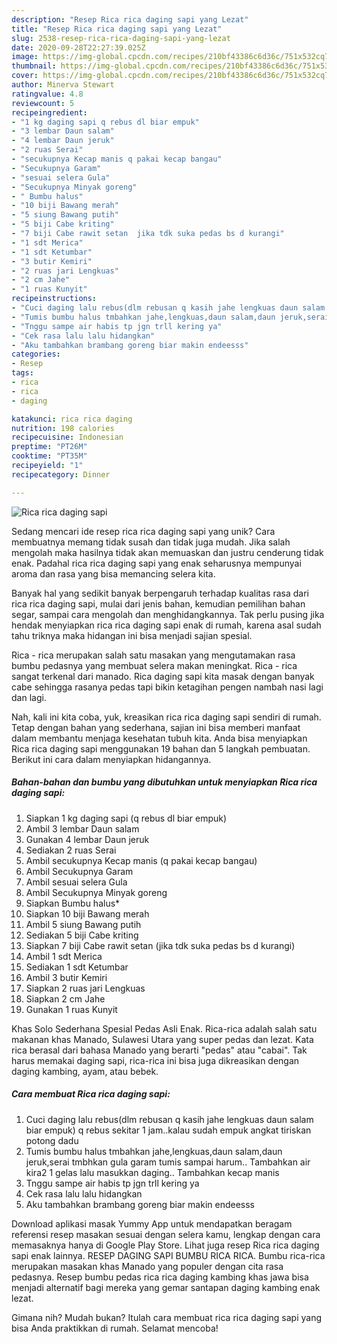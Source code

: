 ```yaml
---
description: "Resep Rica rica daging sapi yang Lezat"
title: "Resep Rica rica daging sapi yang Lezat"
slug: 2538-resep-rica-rica-daging-sapi-yang-lezat
date: 2020-09-28T22:27:39.025Z
image: https://img-global.cpcdn.com/recipes/210bf43386c6d36c/751x532cq70/rica-rica-daging-sapi-foto-resep-utama.jpg
thumbnail: https://img-global.cpcdn.com/recipes/210bf43386c6d36c/751x532cq70/rica-rica-daging-sapi-foto-resep-utama.jpg
cover: https://img-global.cpcdn.com/recipes/210bf43386c6d36c/751x532cq70/rica-rica-daging-sapi-foto-resep-utama.jpg
author: Minerva Stewart
ratingvalue: 4.8
reviewcount: 5
recipeingredient:
- "1 kg daging sapi q rebus dl biar empuk"
- "3 lembar Daun salam"
- "4 lembar Daun jeruk"
- "2 ruas Serai"
- "secukupnya Kecap manis q pakai kecap bangau"
- "Secukupnya Garam"
- "sesuai selera Gula"
- "Secukupnya Minyak goreng"
- " Bumbu halus"
- "10 biji Bawang merah"
- "5 siung Bawang putih"
- "5 biji Cabe kriting"
- "7 biji Cabe rawit setan  jika tdk suka pedas bs d kurangi"
- "1 sdt Merica"
- "1 sdt Ketumbar"
- "3 butir Kemiri"
- "2 ruas jari Lengkuas"
- "2 cm Jahe"
- "1 ruas Kunyit"
recipeinstructions:
- "Cuci daging lalu rebus(dlm rebusan q kasih jahe lengkuas daun salam biar empuk) q rebus sekitar 1 jam..kalau sudah empuk angkat tiriskan potong dadu"
- "Tumis bumbu halus tmbahkan jahe,lengkuas,daun salam,daun jeruk,serai tmbhkan gula garam tumis sampai harum.. Tambahkan air kira2 1 gelas lalu masukkan daging.. Tambahkan kecap manis"
- "Tnggu sampe air habis tp jgn trll kering ya"
- "Cek rasa lalu lalu hidangkan"
- "Aku tambahkan brambang goreng biar makin endeesss"
categories:
- Resep
tags:
- rica
- rica
- daging

katakunci: rica rica daging 
nutrition: 198 calories
recipecuisine: Indonesian
preptime: "PT26M"
cooktime: "PT35M"
recipeyield: "1"
recipecategory: Dinner

---
```



![Rica rica daging sapi](https://img-global.cpcdn.com/recipes/210bf43386c6d36c/751x532cq70/rica-rica-daging-sapi-foto-resep-utama.jpg)

Sedang mencari ide resep rica rica daging sapi yang unik? Cara membuatnya memang tidak susah dan tidak juga mudah. Jika salah mengolah maka hasilnya tidak akan memuaskan dan justru cenderung tidak enak. Padahal rica rica daging sapi yang enak seharusnya mempunyai aroma dan rasa yang bisa memancing selera kita.

Banyak hal yang sedikit banyak berpengaruh terhadap kualitas rasa dari rica rica daging sapi, mulai dari jenis bahan, kemudian pemilihan bahan segar, sampai cara mengolah dan menghidangkannya. Tak perlu pusing jika hendak menyiapkan rica rica daging sapi enak di rumah, karena asal sudah tahu triknya maka hidangan ini bisa menjadi sajian spesial.

Rica - rica merupakan salah satu masakan yang mengutamakan rasa bumbu pedasnya yang membuat selera makan meningkat. Rica - rica sangat terkenal dari manado. Rica daging sapi kita masak dengan banyak cabe sehingga rasanya pedas tapi bikin ketagihan pengen nambah nasi lagi dan lagi.


Nah, kali ini kita coba, yuk, kreasikan rica rica daging sapi sendiri di rumah. Tetap dengan bahan yang sederhana, sajian ini bisa memberi manfaat dalam membantu menjaga kesehatan tubuh kita. Anda bisa menyiapkan Rica rica daging sapi menggunakan 19 bahan dan 5 langkah pembuatan. Berikut ini cara dalam menyiapkan hidangannya.

<!--inarticleads1-->

##### Bahan-bahan dan bumbu yang dibutuhkan untuk menyiapkan Rica rica daging sapi:

1. Siapkan 1 kg daging sapi (q rebus dl biar empuk)
1. Ambil 3 lembar Daun salam
1. Gunakan 4 lembar Daun jeruk
1. Sediakan 2 ruas Serai
1. Ambil secukupnya Kecap manis (q pakai kecap bangau)
1. Ambil Secukupnya Garam
1. Ambil sesuai selera Gula
1. Ambil Secukupnya Minyak goreng
1. Siapkan  Bumbu halus*
1. Siapkan 10 biji Bawang merah
1. Ambil 5 siung Bawang putih
1. Sediakan 5 biji Cabe kriting
1. Siapkan 7 biji Cabe rawit setan  (jika tdk suka pedas bs d kurangi)
1. Ambil 1 sdt Merica
1. Sediakan 1 sdt Ketumbar
1. Ambil 3 butir Kemiri
1. Siapkan 2 ruas jari Lengkuas
1. Siapkan 2 cm Jahe
1. Gunakan 1 ruas Kunyit


Khas Solo Sederhana Spesial Pedas Asli Enak. Rica-rica adalah salah satu makanan khas Manado, Sulawesi Utara yang super pedas dan lezat. Kata rica berasal dari bahasa Manado yang berarti &#34;pedas&#34; atau &#34;cabai&#34;. Tak harus memakai daging sapi, rica-rica ini bisa juga dikreasikan dengan daging kambing, ayam, atau bebek. 

<!--inarticleads2-->

##### Cara membuat Rica rica daging sapi:

1. Cuci daging lalu rebus(dlm rebusan q kasih jahe lengkuas daun salam biar empuk) q rebus sekitar 1 jam..kalau sudah empuk angkat tiriskan potong dadu
1. Tumis bumbu halus tmbahkan jahe,lengkuas,daun salam,daun jeruk,serai tmbhkan gula garam tumis sampai harum.. Tambahkan air kira2 1 gelas lalu masukkan daging.. Tambahkan kecap manis
1. Tnggu sampe air habis tp jgn trll kering ya
1. Cek rasa lalu lalu hidangkan
1. Aku tambahkan brambang goreng biar makin endeesss


Download aplikasi masak Yummy App untuk mendapatkan beragam referensi resep masakan sesuai dengan selera kamu, lengkap dengan cara memasaknya hanya di Google Play Store. Lihat juga resep Rica rica daging sapi enak lainnya. RESEP DAGING SAPI BUMBU RICA RICA. Bumbu rica-rica merupakan masakan khas Manado yang populer dengan cita rasa pedasnya. Resep bumbu pedas rica rica daging kambing khas jawa bisa menjadi alternatif bagi mereka yang gemar santapan daging kambing enak lezat. 

Gimana nih? Mudah bukan? Itulah cara membuat rica rica daging sapi yang bisa Anda praktikkan di rumah. Selamat mencoba!
